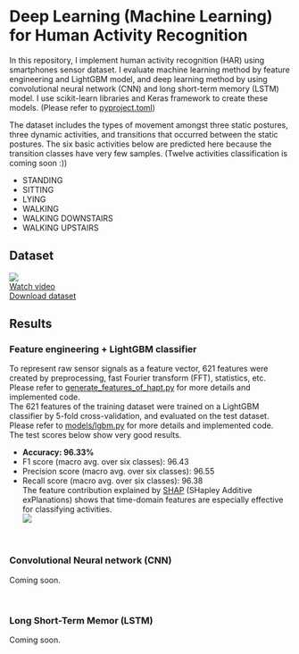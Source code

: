 # Deep Learning (Machine Learning) for Human Activity Recognition
In this repository, I implement human activity recognition (HAR) using smartphones sensor dataset. I evaluate machine learning method by feature engineering and LightGBM model, and deep learning method by using convolutional neural network (CNN) and long short-term memory (LSTM) model. I use scikit-learn libraries and Keras framework to create these models. (Please refer to [pyproject.toml](https://github.com/takumiw/Deep-Learning-for-Human-Activity-Recognition/blob/master/pyproject.toml)) 

The dataset includes the types of movement amongst three static postures, three dynamic activities, and transitions that occurred between the static postures. The six basic activities below are predicted here because the transition classes have very few samples. (Twelve activities classification is coming soon :))
- STANDING
- SITTING
- LYING
- WALKING
- WALKING DOWNSTAIRS
- WALKING UPSTAIRS

## Dataset
![](https://img.youtube.com/vi/XOEN9W05_4A/0.jpg)  
[Watch video](https://www.youtube.com/watch?v=XOEN9W05_4A)  
[Download dataset](http://archive.ics.uci.edu/ml/datasets/Smartphone-Based+Recognition+of+Human+Activities+and+Postural+Transitions)

## Results
### Feature engineering + LightGBM classifier
To represent raw sensor signals as a feature vector, 621 features were created by preprocessing, fast Fourier transform (FFT), statistics, etc. Please refer to [generate_features_of_hapt.py](https://github.com/takumiw/Deep-Learning-for-Human-Activity-Recognition/blob/master/generate_features_of_hapt.py) for more details and implemented code.  
The 621 features of the training dataset were trained on a LightGBM classifier by 5-fold cross-validation, and evaluated on the test dataset. Please refer to [models/lgbm.py](https://github.com/takumiw/Deep-Learning-for-Human-Activity-Recognition/blob/master/models/lgbm.py) for more details and implemented code.  
The test scores below show very good results.
* **Accuracy: 96.33%**
* F1 score (macro avg. over six classes): 96.43
* Precision score (macro avg. over six classes): 96.55
* Recall score (macro avg. over six classes): 96.38  
The feature contribution explained by [SHAP](https://github.com/slundberg/shap) (SHapley Additive exPlanations) shows that time-domain features are especially effective for classifying activities.  
![](https://user-images.githubusercontent.com/30923675/82726488-76267400-9d1f-11ea-971f-d37b92daeeaa.png)

<br>

### Convolutional Neural network (CNN)
Coming soon.

<br>

### Long Short-Term Memor (LSTM)
Coming soon.

